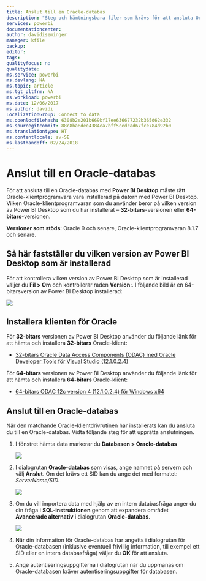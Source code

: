 ```yaml
---
title: Anslut till en Oracle-databas
description: "Steg och hämtningsbara filer som krävs för att ansluta Oracle till Power BI Desktop"
services: powerbi
documentationcenter: 
author: davidiseminger
manager: kfile
backup: 
editor: 
tags: 
qualityfocus: no
qualitydate: 
ms.service: powerbi
ms.devlang: NA
ms.topic: article
ms.tgt_pltfrm: NA
ms.workload: powerbi
ms.date: 12/06/2017
ms.author: davidi
LocalizationGroup: Connect to data
ms.openlocfilehash: 6308b2e201b669bf17ee636677232b365d62e332
ms.sourcegitcommit: 88c8ba8dee4384ea7bff5cedcad67fce784d92b0
ms.translationtype: HT
ms.contentlocale: sv-SE
ms.lasthandoff: 02/24/2018
---
```

# <a name="connect-to-an-oracle-database"></a>Anslut till en Oracle-databas
För att ansluta till en Oracle-databas med **Power BI Desktop** måste rätt Oracle-klientprogramvara vara installerad på datorn med Power BI Desktop. Vilken Oracle-klientprogramvaran som du använder beror på vilken version av Power BI Desktop som du har installerat – **32-bitars**-versionen eller **64-bitars**-versionen.

**Versioner som stöds**: Oracle 9 och senare, Oracle-klientprogramvaran 8.1.7 och senare.

## <a name="determining-which-version-of-power-bi-desktop-is-installed"></a>Så här fastställer du vilken version av Power BI Desktop som är installerad
För att kontrollera vilken version av Power BI Desktop som är installerad väljer du **Fil > Om** och kontrollerar raden **Version:**. I följande bild är en 64-bitarsversion av Power BI Desktop installerad:

![](media/desktop-connect-oracle-database/connect-oracle-database_1.png)

## <a name="installing-the-oracle-client"></a>Installera klienten för Oracle
För **32-bitars** versionen av Power BI Desktop använder du följande länk för att hämta och installera **32-bitars** Oracle-klient:

* [32-bitars Oracle Data Access Components (ODAC) med Oracle Developer Tools för Visual Studio (12.1.0.2.4)](http://www.oracle.com/technetwork/topics/dotnet/utilsoft-086879.html)

För **64-bitars** versionen av Power BI Desktop använder du följande länk för att hämta och installera **64-bitars** Oracle-klient:

* [64-bitars ODAC 12c version 4 (12.1.0.2.4) för Windows x64](http://www.oracle.com/technetwork/database/windows/downloads/index-090165.html)

## <a name="connect-to-an-oracle-database"></a>Anslut till en Oracle-databas
När den matchande Oracle-klientdrivrutinen har installerats kan du ansluta du till en Oracle-databas. Vidta följande steg för att upprätta anslutningen.

1. I fönstret hämta data markerar du **Databasen > Oracle-databas**
   
   ![](media/desktop-connect-oracle-database/connect-oracle-database_2.png)
2. I dialogrutan **Oracle-databas** som visas, ange namnet på servern och välj **Anslut**. Om det krävs ett SID kan du ange det med formatet: *ServerName/SID*.
   
   ![](media/desktop-connect-oracle-database/connect-oracle-database_3.png)
3. Om du vill importera data med hjälp av en intern databasfråga anger du din fråga i **SQL-instruktionen** genom att expandera området **Avancerade alternativ** i dialogrutan **Oracle-databas**.
   
   ![](media/desktop-connect-oracle-database/connect-oracle-database_4.png)
4. När din information för Oracle-databas har angetts i dialogrutan för Oracle-databasen (inklusive eventuell frivillig information, till exempel ett SID eller en intern databasfråga) väljer du **OK** för att ansluta.
5. Ange autentiseringsuppgifterna i dialogrutan när du uppmanas om Oracle-databasen kräver autentiseringsuppgifter för databasen.

